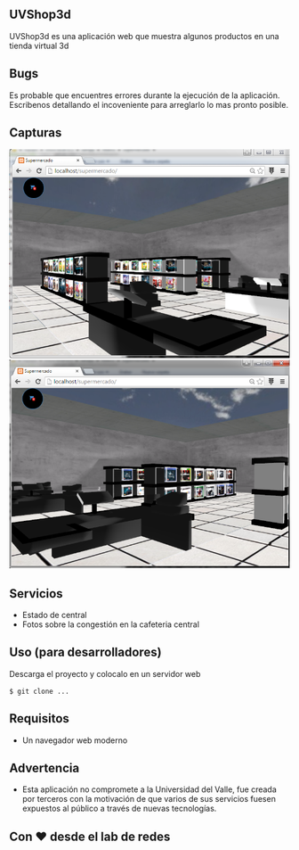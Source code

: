 UVShop3d
--------------
UVShop3d es una aplicación web que muestra algunos productos en una tienda virtual 3d

## Bugs
Es probable que encuentres errores durante la ejecución de la aplicación. Escribenos detallando el incoveniente para arreglarlo lo
mas pronto posible.

Capturas
--------------
![Inicial](1.png "Vista1")
![Voto](2.png "Vista2")

## Servicios
- Estado de central
- Fotos sobre la congestión en la cafeteria central

## Uso (para desarrolladores)
Descarga el proyecto y colocalo en un servidor web

```
$ git clone ...
```
## Requisitos
- Un navegador web moderno

## Advertencia
- Esta aplicación no compromete a la Universidad del Valle, fue creada por terceros con la motivación de que varios de sus servicios
fuesen expuestos al público a través de nuevas tecnologías.

## Con ❤ desde el lab de redes